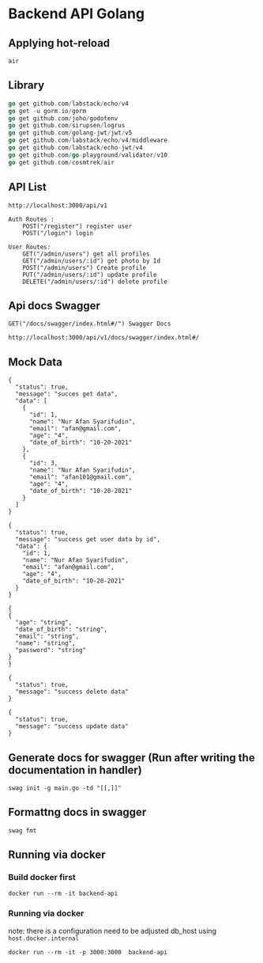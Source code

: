 # Backend API Golang

## Applying hot-reload

`air`

## Library

```go
go get github.com/labstack/echo/v4
go get -u gorm.io/gorm
go get github.com/joho/godotenv
go get github.com/sirupsen/logrus
go get github.com/golang-jwt/jwt/v5
go get github.com/labstack/echo/v4/middleware
go get github.com/labstack/echo-jwt/v4
go get github.com/go-playground/validator/v10
go get github.com/cosmtrek/air
```

## API List

    http://localhost:3000/api/v1

    Auth Routes :
        POST("/register") register user
        POST("/login") login

    User Routes:
        GET("/admin/users") get all profiles
        GET("/admin/users/:id") get photo by Id
        POST("/admin/users") Create profile
        PUT("/admin/users/:id") update profile
        DELETE("/admin/users/:id") delete profile

## Api docs Swagger

    GET("/docs/swagger/index.html#/") Swagger Docs

    http://localhost:3000/api/v1/docs/swagger/index.html#/

## Mock Data

```Get all users
{
  "status": true,
  "message": "succes get data",
  "data": [
    {
      "id": 1,
      "name": "Nur Afan Syarifudin",
      "email": "afan@gmail.com",
      "age": "4",
      "date_of_birth": "10-20-2021"
    },
    {
      "id": 3,
      "name": "Nur Afan Syarifudin",
      "email": "afan101@gmail.com",
      "age": "4",
      "date_of_birth": "10-20-2021"
    }
  ]
}
```

```Get user by id
{
  "status": true,
  "message": "success get user data by id",
  "data": {
    "id": 1,
    "name": "Nur Afan Syarifudin",
    "email": "afan@gmail.com",
    "age": "4",
    "date_of_birth": "10-20-2021"
  }
}
```

```Create new user - Payload
{
{
  "age": "string",
  "date_of_birth": "string",
  "email": "string",
  "name": "string",
  "password": "string"
}
}
```

```Delete user
{
  "status": true,
  "message": "success delete data"
}
```

```Update user
{
  "status": true,
  "message": "success update data"
}
```

## Generate docs for swagger (Run after writing the documentation in handler)

`swag init -g main.go -td "[[,]]"`

## Formattng docs in swagger

`swag fmt`

## Running via docker

### Build docker first

`docker run --rm -it backend-api`

### Running via docker

note: there is a configuration need to be adjusted db_host using `host.docker.internal`

```
docker run --rm -it -p 3000:3000  backend-api
```
